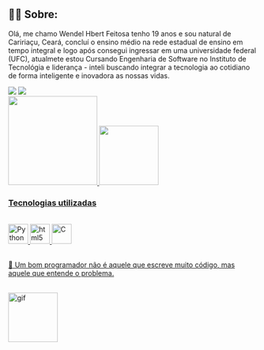 ## 🕵️‍♂️ Sobre: 
Olá, me chamo Wendel Hbert Feitosa tenho 19 anos e sou natural de Caririaçu, Ceará, concluí o ensino médio na rede estadual de ensino em tempo integral e logo após consegui ingressar em uma universidade federal (UFC), atualmete estou Cursando Engenharia de Software no Instituto de Tecnológia e liderança - inteli buscando integrar a tecnologia ao cotidiano de forma inteligente e inovadora as nossas vidas. 


<div>
  <a href="https://instagram.com/wendel_hebert" target="_blank"><img src="https://img.shields.io/badge/Instagram-E4405F?style=for-the-badge&logo=instagram&logoColor=white"></a>
    <a href="mailto:wendel.feitosa@sou.inteli.edu.br"><img src="https://img.shields.io/badge/Gmail-D14836?style=for-the-badge&logo=gmail&logoColor=white"></a>
</div>
      
<div>
  <a href="https://github.com/Wendel-Hebert">
  <img height="180em" src="https://github-readme-stats.vercel.app/api?username=Wendel-Hebert&show=true&theme=merko">
  <img height="120em" src="https://github-readme-stats.vercel.app/api/top-langs/?username=Wendel-Hebert&layout=compact&langs_count-16&theme=merko" target="_blank">
</div>

### Tecnologias utilizadas
<div style="display: inline_block"><br>
    <img aling="center" alt="Python" heinght="30" width="40" src="https://cdn.jsdelivr.net/gh/devicons/devicon@latest/icons/python/python-original.svg">
    <img aling="center" alt="html5" heinght="30" width="40" src="https://cdn.jsdelivr.net/gh/devicons/devicon@latest/icons/html5/html5-original.svg">
    <img aling="center" alt="C" heinght="30" width="40" src="https://cdn.jsdelivr.net/gh/devicons/devicon@latest/icons/c/c-original.svg">
</div></br>

💭 Um bom programador não é aquele que escreve muito código, mas aquele que entende o problema.
</br></br>

 <img aling="rigth" alt="gif" heinght="90" width="100" src="https://cdn.discordapp.com/attachments/1124774864004325408/1329248083430605008/ezgif.com-animated-gif-maker.gif?ex=6789a63f&is=678854bf&hm=b7c32ae9bce028ff9acba4a687eee8ddfb1844ffd2dd7a88648a17436c345f4b&">

